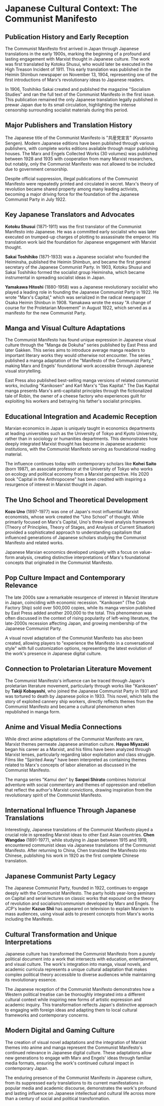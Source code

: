 # Japanese Cultural Context: The Communist Manifesto

## Publication History and Early Reception

The Communist Manifesto first arrived in Japan through Japanese translations in the early 1900s, marking the beginning of a profound and lasting engagement with Marxist thought in Japanese culture. The work was first translated by Kotoku Shusui, who would later be executed in the High Treason Incident of 1911. This early translation was published in the Heimin Shimbun newspaper on November 13, 1904, representing one of the first introductions of Marx's revolutionary ideas to Japanese readers.

In 1906, Toshihiko Sakai created and published the magazine "Socialism Studies" and ran the full text of the Communist Manifesto in the first issue. This publication remained the only Japanese translation legally published in prewar Japan due to its small circulation, highlighting the intense censorship surrounding socialist materials during this period.

## Major Publishers and Translation History

The Japanese title of the Communist Manifesto is "共産党宣言" (Kyosanto Sengen). Modern Japanese editions have been published through various publishers, with complete works editions available through major publishing houses. The Marx and Engels Collected Works (30 volumes) was published between 1928 and 1935 with cooperation from many Marxist researchers, but notably, only the Communist Manifesto was not allowed to be included due to government censorship.

Despite official suppression, illegal publications of the Communist Manifesto were repeatedly printed and circulated in secret. Marx's theory of revolution became shared property among many leading activists, becoming a major driving force for the foundation of the Japanese Communist Party in July 1922.

## Key Japanese Translators and Advocates

**Kotoku Shusui** (1871-1911) was the first translator of the Communist Manifesto into Japanese. He was a committed early socialist who was later executed on trumped-up charges of plotting to assassinate the emperor. His translation work laid the foundation for Japanese engagement with Marxist thought.

**Sakai Toshihiko** (1871-1933) was a Japanese socialist who founded the Heiminsha, published the Heimin Shimbun, and became the first general secretary of the Japanese Communist Party. In 1903, Kotoku Shusui and Sakai Toshihiko formed the socialist group Heiminsha, which became instrumental in spreading socialist ideas in Japan.

**Yamakawa Hitoshi** (1880-1958) was a Japanese revolutionary socialist who played a leading role in founding the Japanese Communist Party in 1922. He wrote "Marx's Capital," which was serialized in the radical newspaper Osaka Heimin Shinbun in 1908. Yamakawa wrote the essay "A change of course for the Proletarian Movement" in August 1922, which served as a manifesto for the new Communist Party.

## Manga and Visual Culture Adaptations

The Communist Manifesto has found unique expression in Japanese visual culture through the "Manga de Dokuha" series published by East Press and later Gakken. This series aims to introduce average manga readers to important literary works they would otherwise not encounter. The series published a manga adaptation of the "Manifesto of the Communist Party," making Marx and Engels' foundational work accessible through Japanese visual storytelling.

East Press also published best-selling manga versions of related communist works, including "Kanikosen" and Karl Marx's "Das Kapital." The Das Kapital manga presents Marx's anti-capitalist principles through the fictionalized tale of Robin, the owner of a cheese factory who experiences guilt for exploiting his workers and betraying his father's socialist principles.

## Educational Integration and Academic Reception

Marxian economics in Japan is uniquely taught in economics departments at leading universities such as the University of Tokyo and Kyoto University, rather than in sociology or humanities departments. This demonstrates how deeply integrated Marxist thought has become in Japanese academic institutions, with the Communist Manifesto serving as foundational reading material.

The influence continues today with contemporary scholars like **Kohei Saito** (born 1987), an associate professor at the University of Tokyo who works on ecology and political economy from a Marxist perspective. His 2020 book "Capital in the Anthropocene" has been credited with inspiring a resurgence of interest in Marxist thought in Japan.

## The Uno School and Theoretical Development

**Kozo Uno** (1897-1977) was one of Japan's most influential Marxist economists, whose work created the "Uno School" of thought. While primarily focused on Marx's Capital, Uno's three-level analysis framework (Theory of Principles, Theory of Stages, and Analysis of Current Situation) provided a sophisticated approach to understanding capitalism that influenced generations of Japanese scholars studying the Communist Manifesto and related works.

Japanese Marxian economics developed uniquely with a focus on value-form analysis, creating distinctive interpretations of Marx's foundational concepts that originated in the Communist Manifesto.

## Pop Culture Impact and Contemporary Relevance

The late 2000s saw a remarkable resurgence of interest in Marxist literature in Japan, coinciding with economic recession. "Kanikosen" (The Crab Factory Ship) sold over 500,000 copies, while its manga version published by East Press added another 200,000 to the total. This phenomenon was often discussed in the context of rising popularity of left-wing literature, the late-2000s recession affecting Japan, and growing membership of the Japanese Communist Party.

A visual novel adaptation of the Communist Manifesto has also been created, allowing players to "experience the Manifesto in a conversational style" with full customization options, representing the latest evolution of the work's presence in Japanese digital culture.

## Connection to Proletarian Literature Movement

The Communist Manifesto's influence can be traced through Japan's proletarian literature movement, particularly through works like "Kanikosen" by **Takiji Kobayashi**, who joined the Japanese Communist Party in 1931 and was tortured to death by Japanese police in 1933. This novel, which tells the story of exploited cannery ship workers, directly reflects themes from the Communist Manifesto and became a cultural phenomenon when republished in manga form.

## Anime and Visual Media Connections

While direct anime adaptations of the Communist Manifesto are rare, Marxist themes permeate Japanese animation culture. **Hayao Miyazaki** began his career as a Marxist, and his films have been analyzed through Marxist lenses, particularly regarding labor exploitation and class struggle. Films like "Spirited Away" have been interpreted as containing themes related to Marx's concepts of labor alienation as discussed in the Communist Manifesto.

The manga series "Kamui den" by **Sanpei Shirato** combines historical adventure with social commentary and themes of oppression and rebellion that reflect the author's Marxist convictions, drawing inspiration from the revolutionary spirit of the Communist Manifesto.

## International Influence Through Japanese Translations

Interestingly, Japanese translations of the Communist Manifesto played a crucial role in spreading Marxist ideas to other East Asian countries. **Chen Wangdao** (1891-1977), while studying in Japan between 1915 and 1919, encountered communist ideas via Japanese translations of the Communist Manifesto. After returning to China, Chen translated the Manifesto into Chinese, publishing his work in 1920 as the first complete Chinese translation.

## Japanese Communist Party Legacy

The Japanese Communist Party, founded in 1922, continues to engage deeply with the Communist Manifesto. The party holds year-long seminars on Capital and serial lectures on classic works that expound on the theory of revolution and socialism/communism developed by Marx and Engels. The JCP's leader **Kazuo Shii** has appeared on television to explain Marxism to mass audiences, using visual aids to present concepts from Marx's works including the Manifesto.

## Cultural Transformation and Unique Interpretations

Japanese culture has transformed the Communist Manifesto from a purely political document into a work that intersects with education, entertainment, and visual culture. The work's integration into manga, visual novels, and academic curricula represents a unique cultural adaptation that makes complex political theory accessible to diverse audiences while maintaining its revolutionary essence.

The Japanese reception of the Communist Manifesto demonstrates how a Western political treatise can be thoroughly integrated into a different cultural context while inspiring new forms of artistic expression and academic inquiry. This transformation reflects Japan's distinctive approach to engaging with foreign ideas and adapting them to local cultural frameworks and contemporary concerns.

## Modern Digital and Gaming Culture

The creation of visual novel adaptations and the integration of Marxist themes into anime and manga represent the Communist Manifesto's continued relevance in Japanese digital culture. These adaptations allow new generations to engage with Marx and Engels' ideas through familiar media formats, ensuring the work's continued cultural impact in contemporary Japan.

The enduring presence of the Communist Manifesto in Japanese culture, from its suppressed early translations to its current manifestations in popular media and academic discourse, demonstrates the work's profound and lasting influence on Japanese intellectual and cultural life across more than a century of social and political transformation.